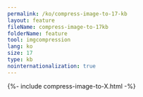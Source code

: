 ```yaml
---
permalink: /ko/compress-image-to-17-kb
layout: feature
fileName: compress-image-to-17kb
folderName: feature
tool: imgcompression
lang: ko
size: 17
type: kb
nointernationalization: true
---
```

{%- include compress-image-to-X.html -%}       
